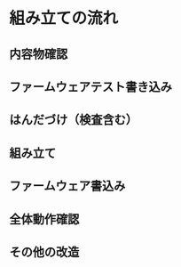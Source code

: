 # 組み立ての流れ

## 内容物確認

## ファームウェアテスト書き込み

## はんだづけ（検査含む）

## 組み立て

## ファームウェア書込み

## 全体動作確認

## その他の改造